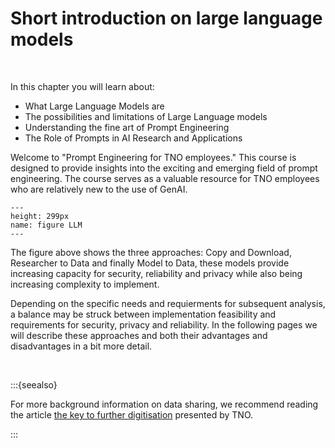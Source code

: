 # Short introduction on large language models

</br>

In this chapter you will learn about:

*	 What Large Language Models are
*	 The possibilities and limitations of Large Language models 
*	 Understanding the fine art of Prompt Engineering
*	 The Role of Prompts in AI Research and Applications

Welcome to "Prompt Engineering for TNO employees." This course is designed to provide  insights into the exciting and emerging field of prompt engineering. The course serves as a valuable resource for TNO employees who are relatively new to the use of GenAI.

```{figure} ./_static/img/llm_fig1.png
---
height: 299px
name: figure LLM
---
```

The figure above shows the three approaches: Copy and Download, Researcher to Data and finally Model to Data, these models provide increasing capacity for security, reliability and privacy while also being increasing complexity to implement. 

Depending on the specific needs and requierments for subsequent analysis, a balance may be struck between implementation feasibility and requirements for security, privacy and reliability. In the following pages we will describe these approaches and both their advantages and disadvantages in a bit more detail. 

</br>

:::{seealso}

For more background information on data sharing, we recommend reading the article [the key to further digitisation](https://www.tno.nl/en/focus-areas/information-communication-technology/roadmaps/data-sharing/) presented by TNO.

:::
